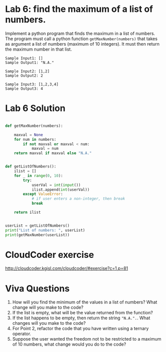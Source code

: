 
# Lab 6: find the maximum of a list of numbers. 

Implement a python program that finds the maximum in a list of numbers. The program must call a python function `getMaxNumber(numbers)` that takes as argument a list of numbers (maximum of 10 integers). It must then return the maximum number in that list. 

	Sample Input1: []
	Sample Output1: "N.A."
	
	Sample Input2: [1,2]
	Sample Output2: 2
	
	Sample Input3: [1,2,3,4]
	Sample Output3: 4


# Lab 6 Solution 

```python 

def getMaxNumber(numbers):

    maxval = None
    for num in numbers:
        if not maxval or maxval < num:
            maxval = num
    return maxval if maxval else "N.A."


def getListOfNumbers():
    ilist = []
    for _ in range(0, 10):
        try:
            userVal = int(input())
            ilist.append(int(userVal))
        except ValueError:
            # if user enters a non-integer, then break
            break

    return ilist


userList = getListOfNumbers()
print("List of numbers: ", userList)
print(getMaxNumber(userList))

```


# CloudCoder exercise 

http://cloudcoder.kgisl.com/cloudcoder/#exercise?c=1,p=81 


# Viva Questions 

1. How will you find the minimum of the values in a list of numbers? What change will you make to the code? 
2. If the list is empty, what will be the value returned from the function? 
3. If the list happens to be empty, then return the string `"N.A.".`. What changes will you make to the code? 
3. For Point 2, refactor the code that you have written using a ternary operator. 
4. Suppose the user wanted the freedom not to be restricted to a maximum of 10 numbers, what change would you do to the code? 



